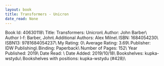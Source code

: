 ```yaml
---
layout: book
title: Transformers - Unicron
date_read: None
---
```


Book Id: 40630118\ 
Title: Transformers: Unicron\ 
Author: John Barber\ 
Author l-f: Barber, John\ 
Additional Authors: Alex Milne\ 
ISBN: 1684054230\ 
ISBN13: 9781684054237\ 
My Rating: 0\ 
Average Rating: 3.69\ 
Publisher: IDW Publishing\ 
Binding: Paperback\ 
Number of Pages: 152\ 
Year Published: 2019\ 
Date Read: \ 
Date Added: 2019/10/18\ 
Bookshelves: kupka-wstydu\ 
Bookshelves with positions: kupka-wstydu (#428)\ 

